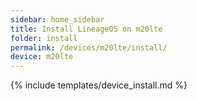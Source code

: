 ```yaml
---
sidebar: home_sidebar
title: Install LineageOS on m20lte
folder: install
permalink: /devices/m20lte/install/
device: m20lte
---
```

{% include templates/device_install.md %}
